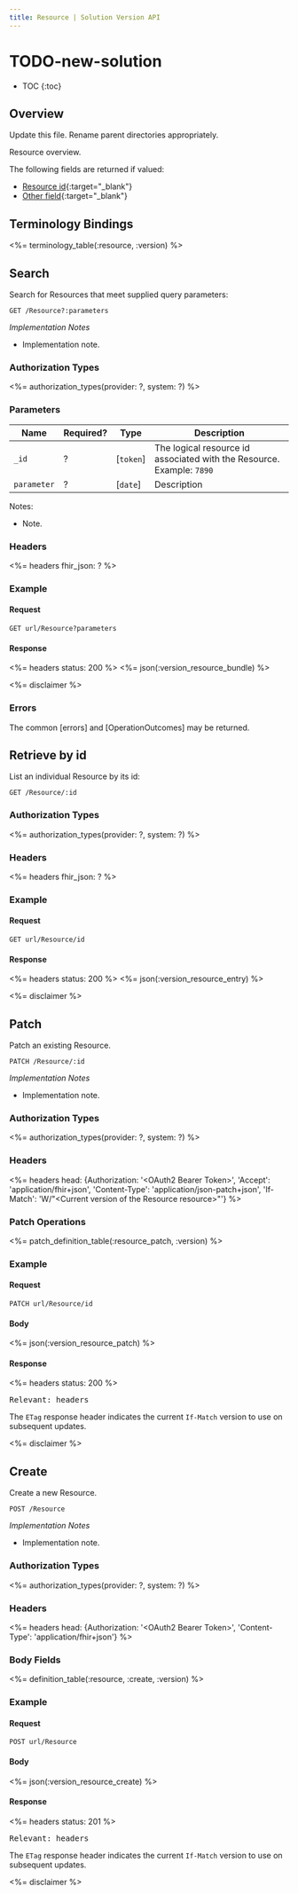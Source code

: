 ```yaml
---
title: Resource | Solution Version API
---
```


# TODO-new-solution

* TOC
{:toc}

## Overview

Update this file. Rename parent directories appropriately.

Resource overview.

The following fields are returned if valued:

* [Resource id](http://hl7.org/fhir/R4/resource-definitions.html#Resource.id){:target="_blank"}
* [Other field](http://hl7.org/fhir/R4/resource-definitions.html#Resource.field){:target="_blank"}

## Terminology Bindings

<%= terminology_table(:resource, :version) %>

## Search

Search for Resources that meet supplied query parameters:

    GET /Resource?:parameters

_Implementation Notes_

* Implementation note.

### Authorization Types

<%= authorization_types(provider: ?, system: ?) %>

### Parameters

 Name        | Required? | Type      | Description
-------------|-----------|-----------|-----------------------------------------------------------------------
 `_id`       | ?         | [`token`] | The logical resource id associated with the Resource. Example: `7890`
 `parameter` | ?         | [`date`]  | Description

Notes:

* Note.

### Headers

<%= headers fhir_json: ? %>

### Example

#### Request

    GET url/Resource?parameters

#### Response

<%= headers status: 200 %>
<%= json(:version_resource_bundle) %>

<%= disclaimer %>

### Errors

The common [errors] and [OperationOutcomes] may be returned.

## Retrieve by id

List an individual Resource by its id:

    GET /Resource/:id

### Authorization Types

<%= authorization_types(provider: ?, system: ?) %>

### Headers

<%= headers fhir_json: ? %>

### Example

#### Request

    GET url/Resource/id

#### Response

<%= headers status: 200 %>
<%= json(:version_resource_entry) %>

<%= disclaimer %>

## Patch

Patch an existing Resource.

    PATCH /Resource/:id

_Implementation Notes_

* Implementation note.

### Authorization Types

<%= authorization_types(provider: ?, system: ?) %>

### Headers

<%= headers head: {Authorization: '&lt;OAuth2 Bearer Token>', 'Accept': 'application/fhir+json', 'Content-Type': 'application/json-patch+json', 'If-Match': 'W/"&lt;Current version of the Resource resource>"'} %>

### Patch Operations

<%= patch_definition_table(:resource_patch, :version) %>

### Example

#### Request

    PATCH url/Resource/id

#### Body

<%= json(:version_resource_patch) %>

#### Response

<%= headers status: 200 %>
<pre class="terminal">
Relevant: headers
</pre>

The `ETag` response header indicates the current `If-Match` version to use on subsequent updates.

<%= disclaimer %>

## Create

Create a new Resource.

    POST /Resource

_Implementation Notes_

* Implementation note.

### Authorization Types

<%= authorization_types(provider: ?, system: ?) %>

### Headers

<%= headers head: {Authorization: '&lt;OAuth2 Bearer Token>', 'Content-Type': 'application/fhir+json'} %>

### Body Fields

<%= definition_table(:resource, :create, :version) %>

### Example

#### Request

    POST url/Resource

#### Body

<%= json(:version_resource_create) %>

#### Response

<%= headers status: 201 %>
<pre class="terminal">
Relevant: headers
</pre>

The `ETag` response header indicates the current `If-Match` version to use on subsequent updates.

<%= disclaimer %>

[Necessary]: links
